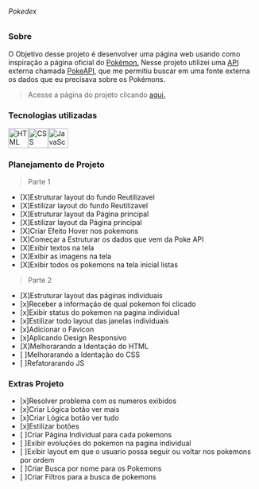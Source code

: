 ###### Pokedex

### Sobre

 O Objetivo desse projeto é desenvolver uma página web usando como inspiração a página oficial do [Pokémon.](https://www.pokemon.com/br/pokedex/) Nesse projeto utilizei uma [API](https://docs.aws.amazon.com/apigateway/latest/developerguide/apigateway-websocket-api-overview.html?pg=wianapi&cta=websocketapi) externa chamada [PokeAPI](https://pokeapi.co), que me permitiu buscar em uma fonte externa os dados que eu precisava sobre os Pokémons.

 >Acesse a página do projeto clicando [aqui.](https://main.dtl4uvmpcuppz.amplifyapp.com)

 ### Tecnologias utilizadas

 <img alt="HTML" src="https://cdn.jsdelivr.net/gh/devicons/devicon/icons/html5/html5-original.svg" width=40 height=40 /><img alt="CSS" src="https://cdn.jsdelivr.net/gh/devicons/devicon/icons/css3/css3-original.svg" width=40 height=40 /><img alt="JavaScript" src="https://cdn.jsdelivr.net/gh/devicons/devicon/icons/javascript/javascript-original.svg" width=40 height=40 />

### Planejamento de Projeto

>Parte 1

- [X]Estruturar layout do fundo Reutilizavel
- [X]Estilizar layout do fundo Reutilizavel
- [X]Estruturar layout da Página principal
- [X]Estilizar layout da Página principal
- [X]Criar Efeito Hover nos pokemons
- [X]Começar a Estruturar os dados que vem da Poke API
- [X]Exibir textos na tela
- [X]Exibir as imagens na tela
- [X]Exibir todos os pokemons na tela inicial listas

>Parte 2

- [X]Estruturar layout das páginas individuais 
- [x]Receber a informação de qual pokemon foi clicado
- [x]Exibir status do pokemon na pagina individual
- [x]Estilizar todo layout das janelas individuais
- [x]Adicionar o Favicon 
- [x]Aplicando Design Responsivo
- [X]Melhorarando a Identação do HTML
- [ ]Melhorarando a Identação do CSS
- [ ]Refatorarando JS



### Extras Projeto
- [x]Resolver problema com os numeros exibidos 
- [x]Criar Lógica botão ver mais 
- [x]Criar Lógica botão ver tudo
- [x]Estilizar botões
- [ ]Criar Página Individual para cada pokemons
- [ ]Exibir evoluções do pokemon na pagina individual
- [ ]Exibir layout em que o usuario possa seguir ou voltar nos pokemons por ordem
- [ ]Criar Busca por nome para os Pokemons
- [ ]Criar Filtros para a busca de pokemons
